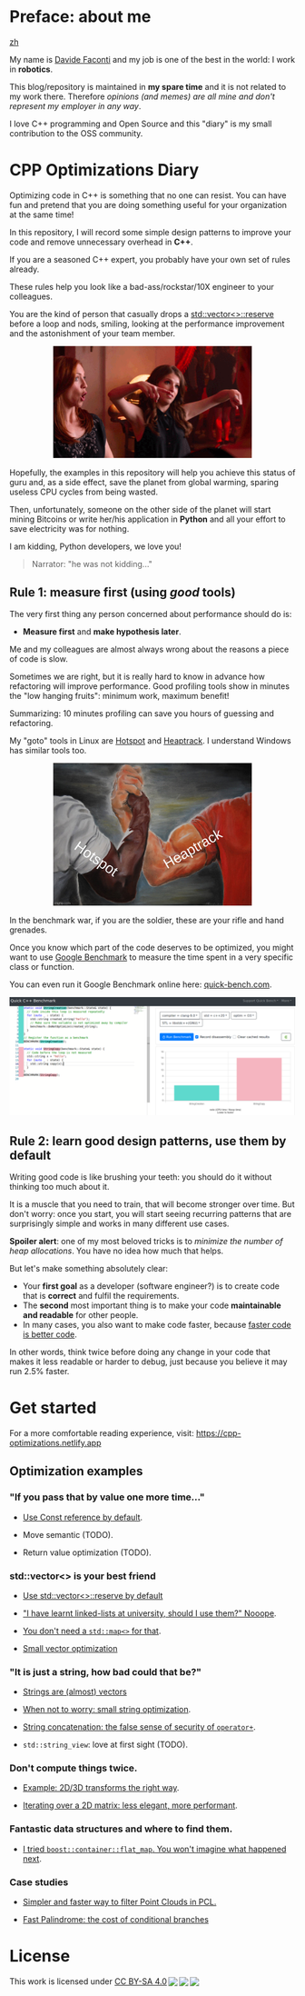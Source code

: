 # Preface: about me

[zh](README_zh.md)

 My name is [Davide Faconti](https://twitter.com/facontidavide) and my job is one of the best in the world: I work in **robotics**.
  
This blog/repository is maintained in **my spare time** and it is not  related to my work there. Therefore *opinions (and memes) are all mine and don't represent my employer in any way*.

I love C++ programming and Open Source and this "diary" is my small contribution to the OSS community.

# CPP Optimizations Diary

Optimizing code in C++ is something that no one can resist. You can have fun
and pretend that you are doing something useful for your organization at the same time!

In this repository, I will record some simple design patterns to improve your code 
and remove unnecessary overhead in **C++**.

If you are a seasoned C++ expert, you probably have your own set of rules already.

These rules help you look like a bad-ass/rockstar/10X engineer to your colleagues.

You are the kind of person that casually drops a [std::vector<>::reserve](docs/en/reserve.md) before a loop and
nods, smiling, looking at the performance improvement and the astonishment of your team member.

<p align="center"><img src="docs/img/boom.gif" width="350"></p>


Hopefully, the examples in this repository will help you achieve this status of guru
and, as a side effect, save the planet from global warming, sparing useless CPU
cycles from being wasted.

Then, unfortunately, someone on the other side of the planet will start mining Bitcoins or write her/his 
application in **Python** and all your effort to save electricity was for nothing.

I am kidding, Python developers, we love you!

> Narrator: "he was not kidding..."

## Rule 1: measure first (using _good_ tools)

The very first thing any person concerned about performance should do is:
 
- **Measure first** and **make hypothesis later**.

Me and my colleagues are almost always wrong about the reasons a piece of code is slow. 

Sometimes we are right, but it is really hard to know in advance how refactoring will
improve performance. Good profiling tools show in minutes the "low hanging fruits": minimum work, maximum benefit!

Summarizing: 10 minutes profiling can save you hours of guessing and refactoring.

My "goto" tools in Linux are [Hotspot](https://github.com/KDAB/hotspot) and 
[Heaptrack](https://github.com/KDE/heaptrack). I understand Windows has similar
tools too.

<p align="center"><img src="docs/img/hotspot_heaptrack.jpg" width="350"></p>

In the benchmark war, if you are the soldier, these are your rifle and hand grenades.

Once you know which part of the code deserves to be optimized, you might want to use
[Google Benchmark](https://github.com/google/benchmark) to measure the time spent in a very specific
class or function.

You can even run it Google Benchmark online here: [quick-bench.com](http://quick-bench.com/G7B2w0xPUWgOVvuzI7unES6cU4w).

![quick-bench](docs/img/quick-bench.png)

## Rule 2: learn good design patterns, use them by default

Writing good code is like brushing your teeth: you should do it without thinking too much about it.

It is a muscle that you need to train, that will become stronger over time. But don't worry:
once you start, you will start seeing recurring patterns that 
are surprisingly simple and works in many different use cases.

**Spoiler alert**: one of my most beloved tricks is to _minimize the number of heap allocations_.
You have no idea how much that helps.

But let's make something absolutely clear: 

- Your **first goal** as a developer (software engineer?) is to create code that is **correct** and fulfil the requirements.
- The **second** most important thing is to make your code **maintainable and readable** for other people.
- In many cases, you also want to make code faster, because [faster code is better code](https://craigmod.com/essays/fast_software/).

In other words, think twice before doing any change in your code that makes it less readable or harder to debug,
just because you believe it may run 2.5% faster.

# Get started

For a more comfortable reading experience, visit: https://cpp-optimizations.netlify.app

## Optimization examples

### "If you pass that by value one more time..."

- [Use Const reference by default](docs/en/prefer_references.md).

- Move semantic (TODO).

- Return value optimization (TODO).


### std::vector<> is your best friend


- [Use std::vector<>::reserve by default](docs/en/reserve.md)

- ["I have learnt linked-lists at university, should I use them?" Nooope](docs/en/no_lists.md).

- [You don't need a `std::map<>` for that](docs/en/dont_need_map.md).

- [Small vector optimization](docs/en/small_vectors.md)


### "It is just a string, how bad could that be?"

- [Strings are (almost) vectors](docs/en/strings_are_vectors.md)

- [When not to worry: small string optimization](docs/en/small_strings.md).

- [String concatenation: the false sense of security of `operator+`](docs/en/strings_concatenation.md).

- `std::string_view`: love at first sight (TODO).

### Don't compute things twice.

- [Example: 2D/3D transforms the right way](docs/en/2d_transforms.md).

- [Iterating over a 2D matrix: less elegant, more performant](docs/en/2d_matrix_iteration.md).

### Fantastic data structures and where to find them.

- [I tried `boost::container::flat_map`. You won't imagine what happened next](docs/en/boost_flatmap.md).

### Case studies

- [Simpler and faster way to filter Point Clouds in PCL.](docs/en/pcl_filter.md)

- [Fast Palindrome: the cost of conditional branches](docs/en/palindrome.md)


# License

<p xmlns:dct="http://purl.org/dc/terms/" xmlns:cc="http://creativecommons.org/ns#" class="license-text">This work   is licensed under <a rel="license" href="https://creativecommons.org/licenses/by-sa/4.0">CC BY-SA 4.0<img style="height:22px!important;margin-left:3px;vertical-align:text-bottom;" src="https://mirrors.creativecommons.org/presskit/icons/cc.svg?ref=chooser-v1" /><img style="height:22px!important;margin-left:3px;vertical-align:text-bottom;" src="https://mirrors.creativecommons.org/presskit/icons/by.svg?ref=chooser-v1" /><img style="height:22px!important;margin-left:3px;vertical-align:text-bottom;" src="https://mirrors.creativecommons.org/presskit/icons/sa.svg?ref=chooser-v1" /></a></p>
